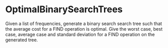 # OptimalBinarySearchTrees
Given a list of frequencies, generate a binary search search tree such that the average cost for a FIND operation is optimal. Give the worst case, best case, average case and standard deviation for a FIND operation on the generated tree.
